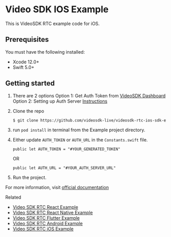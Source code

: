 # Video SDK IOS Example

This is VideoSDK RTC example code for iOS.

## Prerequisites

You must have the following installed:

- Xcode 12.0+
- Swift 5.0+

## Getting started

1. There are 2 options
   Option 1: Get Auth Token from [VideoSDK Dashboard](https://app.videosdk.live/dashboard)
   Option 2: Setting up Auth Server [Instructions](https://github.com/videosdk-live/videosdk-rtc-nodejs-sdk-example)

2. Clone the repo

   ```sh
   $ git clone https://github.com/videosdk-live/videosdk-rtc-ios-sdk-example.git
   ```

3. run `pod install` in terminal from the Example project directory.

4. Either update `AUTH_TOKEN` or `AUTH_URL` in the `Constants.swift` file.

   ```
   public let AUTH_TOKEN = "#YOUR_GENERATED_TOKEN"
   ```

   OR

   ```
   public let AUTH_URL = "#YOUR_AUTH_SERVER_URL"
   ```
   
5. Run the project.

For more information, visit [official documentation](https://docs.videosdk.live/docs/guide/video-and-audio-calling-api-sdk/getting-started)

Related

- [Video SDK RTC React Example](https://github.com/videosdk-live/videosdk-rtc-react-sdk-example)
- [Video SDK RTC React Native Example](https://github.com/videosdk-live/videosdk-rtc-react-native-sdk-example)
- [Video SDK RTC Flutter Example](https://github.com/videosdk-live/videosdk-rtc-flutter-sdk-example)
- [Video SDK RTC Android Example](https://github.com/videosdk-live/videosdk-rtc-android-java-sdk-example)
- [Video SDK RTC iOS Example](https://github.com/videosdk-live/videosdk-rtc-ios-sdk-example)
